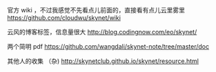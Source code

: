 
官方 wiki ，不过我感觉不先看点儿前面的，直接看有点儿云里雾里
https://github.com/cloudwu/skynet/wiki

云风的博客标签，信息量很大
http://blog.codingnow.com/eo/skynet/  

两个简明 pdf 
https://github.com/wangdali/skynet-note/tree/master/doc  

其他人的收集 （杂)
http://skynetclub.github.io/skynet/resource.html   